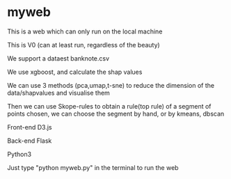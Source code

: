 # myweb

This is a web which can only run on the local machine

This is V0 (can at least run, regardless of the beauty)

We support a dataest banknote.csv

We use xgboost, and calculate the shap values

We can use 3 methods (pca,umap,t-sne) to reduce the dimension of the data/shapvalues and visualise them

Then we can use Skope-rules to obtain a rule(top rule) of a segment of points chosen,
we can choose the segment by hand, or by kmeans, dbscan



Front-end	D3.js

Back-end	Flask

Python3




Just type "python myweb.py" in the terminal to run the web
